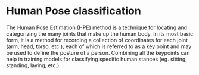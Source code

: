 # Human Pose classification

The Human Pose Estimation (HPE) method is a technique for locating and categorizing the many joints that make up the human body. In its most basic form, it is a method for recording a collection of coordinates for each joint (arm, head, torso, etc.), each of which is referred to as a key point and may be used to define the posture of a person. Combining all the keypoints can help in training models for classifying specific human stances (eg. sitting, standing, laying, etc.)


